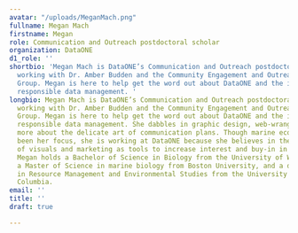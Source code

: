 ```yaml
---
avatar: "/uploads/MeganMach.png"
fullname: Megan Mach
firstname: Megan
role: Communication and Outreach postdoctoral scholar
organization: DataONE
d1_role: ''
shortbio: 'Megan Mach is DataONE’s Communication and Outreach postdoctoral scholar,
  working with Dr. Amber Budden and the Community Engagement and Outreach (CEO) Working
  Group. Megan is here to help get the word out about DataONE and the importance of
  responsible data management. '
longbio: Megan Mach is DataONE’s Communication and Outreach postdoctoral scholar,
  working with Dr. Amber Budden and the Community Engagement and Outreach (CEO) Working
  Group. Megan is here to help get the word out about DataONE and the importance of
  responsible data management. She dabbles in graphic design, web-wrangling, and learning
  more about the delicate art of communication plans. Though marine ecology has long
  been her focus, she is working at DataONE because she believes in the inherent value
  of visuals and marketing as tools to increase interest and buy-in in the sciences.
  Megan holds a Bachelor of Science in Biology from the University of Washington,
  a Master of Science in marine biology from Boston University, and a doctorate degree
  in Resource Management and Environmental Studies from the University of British
  Columbia.
email: ''
title: ''
draft: true

---
```

